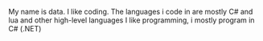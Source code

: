 My name is data.
I like coding.
The languages i code in are mostly C# and lua and other high-level languages
I like programming, i mostly program in C# (.NET)
